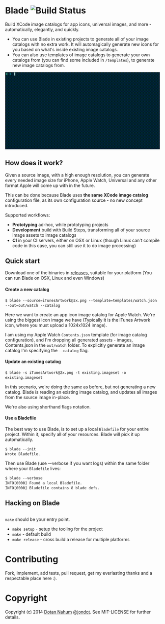 # Blade ![Build Status](https://travis-ci.org/jondot/blade.svg?branch=master)

Build XCode image catalogs for app icons, universal images, and more - automatically, elegantly, and quickly.



* You can use Blade in existing projects to generate all of your image catalogs with no extra work. It will automagically generate new icons for you based on what's inside existing image catalogs.
* You can also use templates of image catalogs to generate your own catalogs from (you can find some included in `/templates`), to generate new image catalogs from.

![](docs/blade.gif)

## How does it work?

Given a source image, with a high enough resolution, you can generate every needed image size for iPhone, Apple Watch, Universal and any other format Apple will come up with in the future. 

This can be done because Blade uses __the same XCode image catalog__ configuration file, as its own configuration source - no new concept introduced.


Supported workflows:

* __Prototyping__ ad-hoc, while prototyping projects
* __Development__ build with Build Steps, transforming all of your source image assets to image catalogs
* __CI__ in your CI servers, either on OSX or Linux (though Linux can't compile code in this case, you can still use it to do image processing)


## Quick start

Download one of the binaries in [releases](https://github.com/jondot/blade/releases), suitable for your platform (You can run Blade on OSX, Linux and even Windows)



#### Create a new catalog

```
$ blade --source=iTunesArtwork@2x.png --template=templates/watch.json --out=out/watch --catalog
```

Here we want to create an app icon image catalog for Apple Watch. We're using the biggest icon image we have (Typically it is the iTunes Artwork icon, where you must upload a 1024x1024 image).

I am using my Apple Watch `Contents.json` template (for image catalog configuration), and I'm dropping all generated assets - images, Contents.json in the `out/watch` folder.
To explicitly generate an image catalog I'm specifying the `--catalog` flag.

#### Update an existing catalog

```
$ blade -s iTunesArtwork@2x.png -t existing.imageset -o existing.imageset
```

In this scenario, we're doing the same as before, but not generating a new catalog. Blade is reading an existing image catalog, and updates all images from the source image in-place.

We're also using shorthand flags notation.


#### Use a Bladefile

The best way to use Blade, is to set up a local `Bladefile` for your entire project. Within it, specify all of your resources. Blade will pick it up automatically.

```
$ blade --init
Wrote Bladefile.
```

Then use Blade (use --verbose if you want logs) within the same folder where your `Bladefile` lives:

```
$ blade --verbose
INFO[0000] Found a local Bladefile.
INFO[0000] Bladefile contains 8 blade defs.
```



## Hacking on Blade


```bash
```

`make` should be your entry point.

* `make setup` - setup the tooling for the project
* `make` - default build
* `make release` - cross build a release for multiple platforms


# Contributing

Fork, implement, add tests, pull request, get my everlasting thanks and a respectable place here :).


# Copyright

Copyright (c) 2014 [Dotan Nahum](http://gplus.to/dotan) [@jondot](http://twitter.com/jondot). See MIT-LICENSE for further details.



